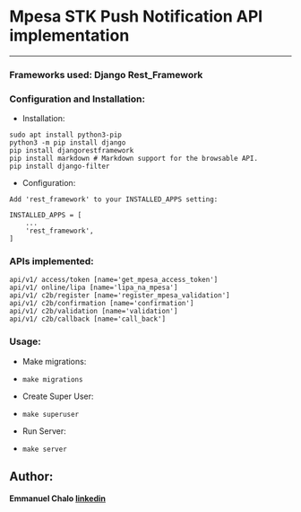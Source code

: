 # Mpesa STK Push Notification API implementation
---
### Frameworks used: Django Rest_Framework

### Configuration and Installation:
- Installation:
```
sudo apt install python3-pip
python3 -m pip install django
pip install djangorestframework
pip install markdown # Markdown support for the browsable API.
pip install django-filter
```
- Configuration:
```
Add 'rest_framework' to your INSTALLED_APPS setting:
```
```
INSTALLED_APPS = [
    ...
    'rest_framework',
]
```

### APIs implemented:
```
api/v1/ access/token [name='get_mpesa_access_token']
api/v1/ online/lipa [name='lipa_na_mpesa']
api/v1/ c2b/register [name='register_mpesa_validation']
api/v1/ c2b/confirmation [name='confirmation']
api/v1/ c2b/validation [name='validation']
api/v1/ c2b/callback [name='call_back'] 
```

### Usage:
- Make migrations:
- ```
  make migrations
- Create Super User:
- ```
  make superuser
- Run Server:
- ```
  make server

## Author:
__Emmanuel Chalo [linkedin](https://www.linkedin.com/in/emmanuel-chalo-211336183 "LinkedIn")__ 
